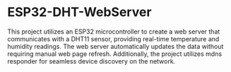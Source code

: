 # ESP32-DHT-WebServer
This project utilizes an ESP32 microcontroller to create a web server that communicates with a DHT11 sensor, providing real-time temperature and humidity readings. 
The web server automatically updates the data without requiring manual web page refresh.
Additionally, the project utilizes mdns responder for seamless device discovery on the network.
